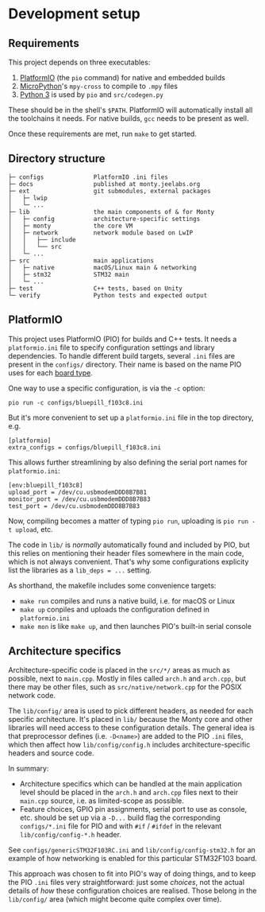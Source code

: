 # Development setup

## Requirements

This project depends on three executables:

1. [PlatformIO][PIO] (the `pio` command) for native and embedded builds
2. [MicroPython](https://micropython.org/)'s `mpy-cross` to compile to `.mpy`
   files
3. [Python 3](https://www.python.org/) is used by `pio` and `src/codegen.py`

These should be in the shell's `$PATH`. PlatformIO will automatically install all  
the toolchains it needs. For native builds, `gcc` needs to be present as well.

Once these requirements are met, run `make` to get started.

[PIO]: https://docs.platformio.org/en/latest/core/installation.html

## Directory structure

```
├─ configs              PlatformIO .ini files
├─ docs                 published at monty.jeelabs.org
├─ ext                  git submodules, external packages
│   ├─ lwip
│   └─ ...
├─ lib                  the main components of & for Monty
│   ├─ config           architecture-specific settings
│   ├─ monty            the core VM
│   ├─ network          network module based on LwIP
│   │   ├── include
│   │   └── src
│   └─ ...
├─ src                  main applications
│   ├─ native           macOS/Linux main & networking
│   ├─ stm32            STM32 main
│   └─ ...
├─ test                 C++ tests, based on Unity
└─ verify               Python tests and expected output
```

## PlatformIO

This project uses PlatformIO (PIO) for builds and C++ tests. It needs a
`platformio.ini` file to specify configuration settings and library
dependencies. To handle different build targets, several `.ini` files are
present in the `configs/` directory. Their name is based on the name PIO uses
for each [board type](https://platformio.org/boards).

One way to use a specific configuration, is via the `-c` option:

    pio run -c configs/bluepill_f103c8.ini

But it's more convenient to set up a `platformio.ini` file in the top directory,
e.g.

    [platformio]
    extra_configs = configs/bluepill_f103c8.ini

This allows further streamlining by also defining the serial port names for
`platformio.ini`:

    [env:bluepill_f103c8]
    upload_port = /dev/cu.usbmodemDDD8B7B81
    monitor_port = /dev/cu.usbmodemDDD8B7B83
    test_port = /dev/cu.usbmodemDDD8B7B83

Now, compiling becomes a matter of typing `pio run`, uploading is `pio run -t
upload`, etc.

The code in `lib/` is _normally_ automatically found and included by PIO, but
this relies on mentioning their header files somewhere in the main code, which
is not always convenient. That's why some configurations explicity list the
libraries as a `lib_deps = ...` setting.

As shorthand, the makefile includes some convenience targets:

* `make run` compiles and runs a native build, i.e. for macOS or Linux
* `make up` conpiles and uploads the configuration defined in `platformio.ini`
* `make mon` is like `make up`, and then launches PIO's built-in serial console

## Architecture specifics

Architecture-specific code is placed in the `src/*/` areas as much as possible,
next to `main.cpp`. Mostly in files called `arch.h` and `arch.cpp`, but there
may be other files, such as `src/native/network.cpp` for the POSIX network code.

The `lib/config/` area is used to pick different headers, as needed for each
specific architecture. It's placed in `lib/` because the Monty core and other
libraries will need access to these configuration details. The general idea is
that preprocessor defines (i.e. `-D<name>`) are added to the PIO `.ini` files,
which then affect how `lib/config/config.h` includes architecture-specific
headers and source code.

In summary:

* Architecture specifics which can be handled at the main application level
  should be placed in the `arch.h` and `arch.cpp` files next to their `main.cpp`
  source, i.e. as limited-scope as possible.
* Feature choices, GPIO pin assignments, serial port to use as console, etc.
  should be set up via a `-D...` build flag the corresponding `configs/*.ini`
  file for PIO and with `#if` / `#ifdef` in the relevant `lib/config/config-*.h`
  header.

See `configs/genericSTM32F103RC.ini` and `lib/config/config-stm32.h` for an
example of how networking is enabled for this particular STM32F103 board.

This approach was chosen to fit into PIO's way of doing things, and to keep the
PIO `.ini` files very straightforward: just some _choices_, not the
actual details of _how_ these configuration choices are realised. Those belong
in the `lib/config/` area (which might become quite complex over time).
